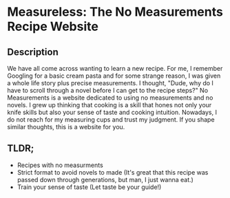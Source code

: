 # Measureless: The No Measurements Recipe Website

## Description

We have all come across wanting to learn a new recipe. For me, I remember Googling for a basic cream pasta and for some strange reason, I was given a whole life story plus precise measurements. I thought, "Dude, why do I have to scroll through a novel before I can get to the recipe steps?" No Measurements is a website dedicated to using no measurements and no novels. I grew up thinking that cooking is a skill that hones not only your knife skills but also your sense of taste and cooking intuition. Nowadays, I do not reach for my measuring cups and trust my judgment. If you shape similar thoughts, this is a website for you. 

## TLDR;

- Recipes with no measurments 
- Strict format to avoid novels to made (It's great that this recipe was passed down through generations, but man, I just wanna eat.)
- Train your sense of taste (Let taste be your guide!)
